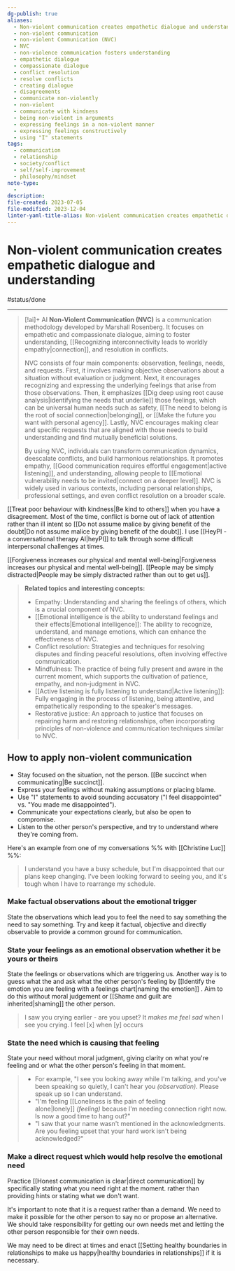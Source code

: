 ```yaml
---
dg-publish: true
aliases:
  - Non-violent communication creates empathetic dialogue and understanding
  - non-violent communication
  - non-violent Communication (NVC)
  - NVC
  - non-violence communication fosters understanding
  - empathetic dialogue
  - compassionate dialogue
  - conflict resolution
  - resolve conflicts
  - creating dialogue
  - disagreements
  - communicate non-violently
  - non-violent
  - communicate with kindness
  - being non-violent in arguments
  - expressing feelings in a non-violent manner
  - expressing feelings constructively
  - using "I" statements
tags:
  - communication
  - relationship
  - society/conflict
  - self/self-improvement
  - philosophy/mindset
note-type:
  - 
description: 
file-created: 2023-07-05
file-modified: 2023-12-04
linter-yaml-title-alias: Non-violent communication creates empathetic dialogue and understanding
---
```


# Non-violent communication creates empathetic dialogue and understanding

#status/done

---

> [!ai]+ AI
> **Non-Violent Communication (NVC)** is a communication methodology developed by Marshall Rosenberg. It focuses on empathetic and compassionate dialogue, aiming to foster understanding, [[Recognizing interconnectivity leads to worldly empathy|connection]], and resolution in conflicts.
>
> NVC consists of four main components: observation, feelings, needs, and requests. First, it involves making objective observations about a situation without evaluation or judgment. Next, it encourages recognizing and expressing the underlying feelings that arise from those observations. Then, it emphasizes [[Dig deep using root cause analysis|identifying the needs that underlie]] those feelings, which can be universal human needs such as safety, [[The need to belong is the root of social connection|belonging]], or [[Make the future you want with personal agency]]. Lastly, NVC encourages making clear and specific requests that are aligned with those needs to build understanding and find mutually beneficial solutions.
>
> By using NVC, individuals can transform communication dynamics, deescalate conflicts, and build harmonious relationships. It promotes empathy, [[Good communication requires effortful engagement|active listening]], and understanding, allowing people to [[Emotional vulnerability needs to be invited|connect on a deeper level]]. NVC is widely used in various contexts, including personal relationships, professional settings, and even conflict resolution on a broader scale.
>

[[Treat poor behaviour with kindness|Be kind to others]] when you have a disagreement. Most of the time, conflict is borne out of lack of attention rather than ill intent so [[Do not assume malice by giving benefit of the doubt|Do not assume malice by giving benefit of the doubt]]. I use [[HeyPI - a conversational therapy AI|heyPI]] to talk through some difficult interpersonal challenges at times.

[[Forgiveness increases our physical and mental well-being|Forgiveness increases our physical and mental well-being]]. [[People may be simply distracted|People may be simply distracted rather than out to get us]].

> **Related topics and interesting concepts:**
> - Empathy: Understanding and sharing the feelings of others, which is a crucial component of NVC.
> - [[Emotional intelligence is the ability to understand feelings and their effects|Emotional intelligence]]: The ability to recognize, understand, and manage emotions, which can enhance the effectiveness of NVC.
> - Conflict resolution: Strategies and techniques for resolving disputes and finding peaceful resolutions, often involving effective communication.
> - Mindfulness: The practice of being fully present and aware in the current moment, which supports the cultivation of patience, empathy, and non-judgment in NVC.
> - [[Active listening is fully listening to understand|Active listening]]: Fully engaging in the process of listening, being attentive, and empathetically responding to the speaker's messages.
> - Restorative justice: An approach to justice that focuses on repairing harm and restoring relationships, often incorporating principles of non-violence and communication techniques similar to NVC.

## How to apply non-violent communication

- Stay focused on the situation, not the person. [[Be succinct when communicating|Be succinct]].
- Express your feelings without making assumptions or placing blame.
- Use "I" statements to avoid sounding accusatory ("I feel disappointed" vs. "You made me disappointed").
- Communicate your expectations clearly, but also be open to compromise.
- Listen to the other person's perspective, and try to understand where they're coming from.

Here's an example from one of my conversations %% with [[Christine Luc]] %%:
> I understand you have a busy schedule, but I'm disappointed that our plans keep changing. I've been looking forward to seeing you, and it's tough when I have to rearrange my schedule.

### Make factual observations about the emotional trigger

State the observations which lead you to feel the need to say something the need to say something. Try and keep it factual, objective and directly observable to provide a common ground for communication.

### State your feelings as an emotional observation whether it be yours or theirs

State the feelings or observations which are triggering us. Another way is to guess what the and ask what the other person's feeling by [[Identify the emotion you are feeling with a feelings chart|naming the emotion]] . Aim to do this without moral judgement or [[Shame and guilt are inherited|shaming]] the other person.

> I saw you crying earlier - are you upset?
> It *makes me feel sad* when I see you crying.
> I feel [x] when [y] occurs

### State the need which is causing that feeling

State your need without moral judgment, giving clarity on what you're feeling and or what the other person's feeling in that moment.

> - For example, "I see you looking away while I'm talking, and you've been speaking so quietly, I can't hear you _(observation)._ Please speak up so I can understand.
> - "I'm feeling [[Loneliness is the pain of feeling alone|lonely]] _(feeling)_ because I'm needing connection right now. Is now a good time to hang out?"
> - "I saw that your name wasn't mentioned in the acknowledgments. Are you feeling upset that your hard work isn't being acknowledged?"

### Make a direct request which would help resolve the emotional need

Practice [[Honest communication is clear|direct communication]] by specifically stating what you need right at the moment. rather than providing hints or stating what we don't want.

It's important to note that it is a request rather than a demand. We need to make it possible for the other person to say no or propose an alternative. We should take responsibility for getting our own needs met and letting the other person responsible for their own needs.

We may need to be direct at times and enact [[Setting healthy boundaries in relationships to make us happy|healthy boundaries in relationships]] if it is necessary.
